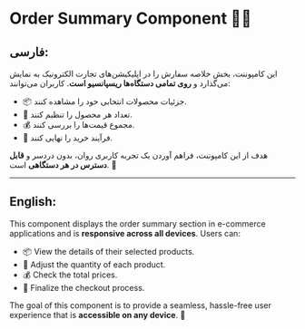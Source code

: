 
# Order Summary Component 🧾✨

## فارسی:
این کامپوننت، بخش خلاصه سفارش را در اپلیکیشن‌های تجارت الکترونیک به نمایش می‌گذارد و **روی تمامی دستگاه‌ها ریسپانسیو است**. کاربران می‌توانند:
- 📦 جزئیات محصولات انتخابی خود را مشاهده کنند.
- 🔢 تعداد هر محصول را تنظیم کنند.
- 💰 مجموع قیمت‌ها را بررسی کنند.
- 🏁 فرآیند خرید را نهایی کنند.

هدف از این کامپوننت، فراهم آوردن یک تجربه کاربری روان، بدون دردسر و **قابل دسترس در هر دستگاهی** است. 🚀

---

## English:
This component displays the order summary section in e-commerce applications and is **responsive across all devices**. Users can:
- 📦 View the details of their selected products.
- 🔢 Adjust the quantity of each product.
- 💰 Check the total prices.
- 🏁 Finalize the checkout process.

The goal of this component is to provide a seamless, hassle-free user experience that is **accessible on any device**. 🚀
